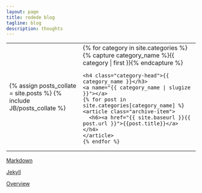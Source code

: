 ```yaml
---
layout: page
title: rodede blog
tagline: blog
description: thoughts
---
```

<div id="content">
<table>
    <tr>
        <td>
           {% assign posts_collate = site.posts %}
           {% include JB/posts_collate %}
        </td>
        <td>        
{% for category in site.categories %}
  <div class="content">
    {% capture category_name %}{{ category | first }}{% endcapture %}
    <div id="#{{ category_name | slugize }}"></div>
    <p></p>

    <h4 class="category-head">{{ category_name }}</h3>
    <a name="{{ category_name | slugize }}"></a>
    {% for post in site.categories[category_name] %}
    <article class="archive-item">
      <h6><a href="{{ site.baseurl }}{{ post.url }}">{{post.title}}</a></h4>
    </article>
    {% endfor %}
  </div>
        </td>
    </tr>
</table>


</div>


[Markdown](https://daringfireball.net/projects/markdown/) 

[Jekyll](https://jekyllrb.com/)

[Overview](pages/overview.html)  

